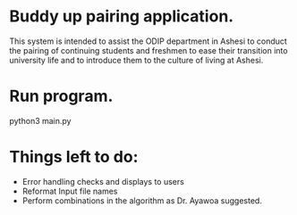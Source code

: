 # Buddy up pairing application.

This system is intended to assist the ODIP department in Ashesi to conduct the pairing of continuing students and freshmen to ease their transition into university life and to introduce them to the culture of living at Ashesi. 

# Run program.

python3 main.py

# Things left to do:

- Error handling checks and displays to users
- Reformat Input file names 
- Perform combinations in the algorithm as Dr. Ayawoa suggested.
